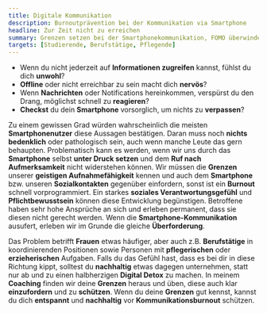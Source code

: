 ```yaml
---
title: Digitale Kommunikation
description: Burnoutprävention bei der Kommunikation via Smartphone
headline: Zur Zeit nicht zu erreichen
summary: Grenzen setzen bei der Smartphonekommunikation, FOMO überwinden
targets: [Studierende, Berufstätige, Pflegende]
---
```


- Wenn du nicht jederzeit auf **Informationen zugreifen** kannst, fühlst du dich **unwohl**?
- **Offline** oder nicht erreichbar zu sein macht dich **nervös**?
- Wenn **Nachrichten** oder Notifications hereinkommen, verspürst du den Drang, möglichst schnell zu **reagieren**?
- **Checkst** du dein **Smartphone** vorsorglich, um nichts zu **verpassen**?

Zu einem gewissen Grad würden wahrscheinlich die meisten **Smartphonenutzer** diese Aussagen bestätigen.
Daran muss noch **nichts bedenklich** oder pathologisch sein, auch wenn manche Leute das gern behaupten.
Problematisch kann es werden, wenn wir uns durch das **Smartphone** selbst **unter Druck setzen** und dem **Ruf nach Aufmerksamkeit** nicht widerstehen können.
Wir müssen die **Grenzen** unserer **geistigen Aufnahmefähigkeit** kennen und auch dem **Smartphone** bzw. unseren **Sozialkontakten** gegenüber einfordern,
sonst ist ein **Burnout** schnell vorprogrammiert.
Ein starkes **soziales Verantwortungsgefühl** und **Pflichtbewusstsein** können diese Entwicklung begünstigen.
Betroffene haben sehr hohe Ansprüche an sich und erleben permanent, dass sie diesen nicht gerecht werden.
Wenn die **Smartphone-Kommunikation** ausufert, erleben wir im Grunde die gleiche **Überforderung**.

Das Problem betrifft **Frauen** etwas häufiger, aber auch z.B. **Berufstätige** in koordinierenden Positionen
sowie Personen mit **pflegerischen** oder **erzieherischen** Aufgaben.
Falls du das Gefühl hast, dass es bei dir in diese Richtung kippt, solltest du **nachhaltig** etwas dagegen unternehmen,
statt nur ab und zu einen halbherzigen **Digital Detox** zu machen.
In meinem **Coaching** finden wir deine **Grenzen** heraus und üben, diese auch klar **einzufordern** und zu **schützen**.
Wenn du deine **Grenzen** gut kennst, kannst du dich **entspannt** und **nachhaltig** vor **Kommunikationsburnout** schützen.
